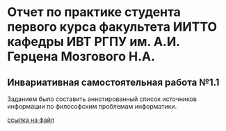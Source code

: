 # Отчет по практике студента первого курса факультета ИИТТО кафедры ИВТ РГПУ им. А.И. Герцена Мозгового Н.А.

## Инвариативная самостоятельная работа №1.1
Заданием было составить аннотированный список источников информации по философским проблемам информатики.

[ссылка на файл](https://github.com/mozgovoy/Practice/blob/master/Мозговой%20Н.%201%20курс%20ИСР%201.1.docx)
